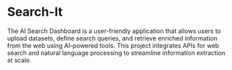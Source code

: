 # Search-It
The AI Search Dashboard is a user-friendly application that allows users to upload datasets, define search queries, and retrieve enriched information from the web using AI-powered tools. This project integrates APIs for web search and natural language processing to streamline information extraction at scale.
